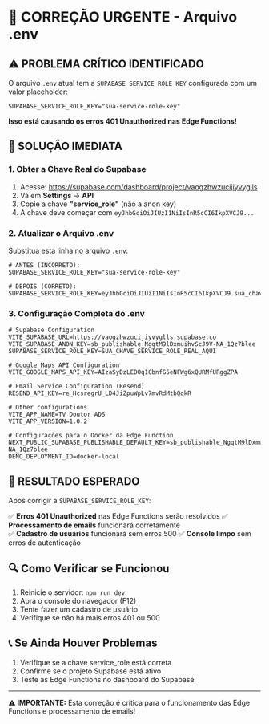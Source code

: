 # 🚨 CORREÇÃO URGENTE - Arquivo .env

## ⚠️ **PROBLEMA CRÍTICO IDENTIFICADO**

O arquivo `.env` atual tem a `SUPABASE_SERVICE_ROLE_KEY` configurada com um valor placeholder:
```
SUPABASE_SERVICE_ROLE_KEY="sua-service-role-key"
```

**Isso está causando os erros 401 Unauthorized nas Edge Functions!**

## 🔧 **SOLUÇÃO IMEDIATA**

### 1. **Obter a Chave Real do Supabase**

1. Acesse: https://supabase.com/dashboard/project/vaogzhwzucijiyvyglls
2. Vá em **Settings** → **API**
3. Copie a chave **"service_role"** (não a anon key)
4. A chave deve começar com `eyJhbGciOiJIUzI1NiIsInR5cCI6IkpXVCJ9...`

### 2. **Atualizar o Arquivo .env**

Substitua esta linha no arquivo `.env`:
```env
# ANTES (INCORRETO):
SUPABASE_SERVICE_ROLE_KEY="sua-service-role-key"

# DEPOIS (CORRETO):
SUPABASE_SERVICE_ROLE_KEY=eyJhbGciOiJIUzI1NiIsInR5cCI6IkpXVCJ9.sua_chave_real_aqui
```

### 3. **Configuração Completa do .env**

```env
# Supabase Configuration
VITE_SUPABASE_URL=https://vaogzhwzucijiyvyglls.supabase.co
VITE_SUPABASE_ANON_KEY=sb_publishable_NgqtM9lDxmuihvScJ9V-NA_1Qz7blee
SUPABASE_SERVICE_ROLE_KEY=SUA_CHAVE_SERVICE_ROLE_REAL_AQUI

# Google Maps API Configuration
VITE_GOOGLE_MAPS_API_KEY=AIzaSyDzLEDOq1CbnfG5eNFWg6xQURMfURggZPA

# Email Service Configuration (Resend)
RESEND_API_KEY=re_HcsregrU_LD4JiZpuWpLv7mvRdMtbQqkR

# Other configurations
VITE_APP_NAME=TV Doutor ADS
VITE_APP_VERSION=1.0.2

# Configurações para o Docker da Edge Function
NEXT_PUBLIC_SUPABASE_PUBLISHABLE_DEFAULT_KEY=sb_publishable_NgqtM9lDxmuihvScJ9V-NA_1Qz7blee
DENO_DEPLOYMENT_ID=docker-local
```

## 🎯 **RESULTADO ESPERADO**

Após corrigir a `SUPABASE_SERVICE_ROLE_KEY`:

✅ **Erros 401 Unauthorized** nas Edge Functions serão resolvidos
✅ **Processamento de emails** funcionará corretamente  
✅ **Cadastro de usuários** funcionará sem erros 500
✅ **Console limpo** sem erros de autenticação

## 🔍 **Como Verificar se Funcionou**

1. Reinicie o servidor: `npm run dev`
2. Abra o console do navegador (F12)
3. Tente fazer um cadastro de usuário
4. Verifique se não há mais erros 401 ou 500

## 📞 **Se Ainda Houver Problemas**

1. Verifique se a chave service_role está correta
2. Confirme se o projeto Supabase está ativo
3. Teste as Edge Functions no dashboard do Supabase

---

**⚠️ IMPORTANTE:** Esta correção é crítica para o funcionamento das Edge Functions e processamento de emails!
